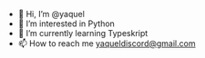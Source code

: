 - 👋 Hi, I’m @yaquel
- 👀 I’m interested in Python
- 🌱 I’m currently learning Typeskript
- 📫 How to reach me yaqueldiscord@gmail.com

<!---
yaquel/yaquel is a ✨ special ✨ repository because its `README.md` (this file) appears on your GitHub profile.
You can click the Preview link to take a look at your changes.
--->
